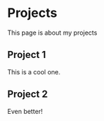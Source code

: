 # Projects

This page is about my projects

## Project 1

This is a cool one.

## Project 2

Even better!